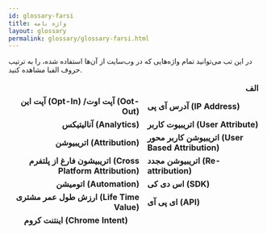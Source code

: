 ```yaml
---
id: glossary-farsi
title: واژه نامه
layout: glossary
permalink: glossary/glossary-farsi.html
---
```

در این تب می‌توانید تمام واژه‌هایی که در وب‌سایت از آن‌ها استفاده شده، را به ترتیب حروف الفبا مشاهده کنید.

<div class='glossary-table'>
<table style='text-align: center'>
        <tbody>
         <thead>
           <tr>
                           <td style="text-align: right"><b>  </b></td>
                           <td style="text-align: right"><b> الف  </b></td>
          </tr>
            <tr>
                <td style="text-align: right"><b> آپت این (Opt-In) /آپت اوت (Oot-Out) </b></td>
                <td style="text-align: left"><b> آدرس آی پی (IP Address)  </b></td>
            </tr>
            <tr>
                 <td style="text-align: right"><b> آنالیتیکس (Analytics) </b></td>
                 <td style="text-align: left"><b> اتریبیوت کاربر (User Attribute)  </b></td>
                       </tr>        
            <tr>
                  <td style="text-align: right"><b> اتریبیوشن (Attribution)  </b></td>
                  <td style="text-align: left"><b>اتریبیوشن کاربر محور (User Based Attribution)‌</b></td>
                         </tr>    
            <tr>
                  <td style="text-align: right"><b> اتریبیشون فارغ از پلتفرم (Cross  Platform Attribution) </b></td>
                  <td style="text-align: left"><b> اتریبیوشن مجدد (Re-attribution)‌ </b></td>
                                                 </tr>                                           
            <tr>
                   <td style="text-align: right"><b> اتومیشن (Automation)  </b></td>
                   <td style="text-align: left"><b> اس دی کی (SDK)‌ </b></td>
                                                 </tr> 
            <tr>
                   <td style="text-align: right"><b> ارزش طول عمر مشتری (Life Time Value)  </b></td>
                   <td style="text-align: left"><b> ای پی آی (API)‌ </b></td>
                                                </tr>      
            <tr>
                   <td style="text-align: center"><b>اینتنت کروم (Chrome Intent) </b></td>
                                                            </tr>                                                                                                                                                                                                                                                                                                                                
        </tbody>
</table>
</div>